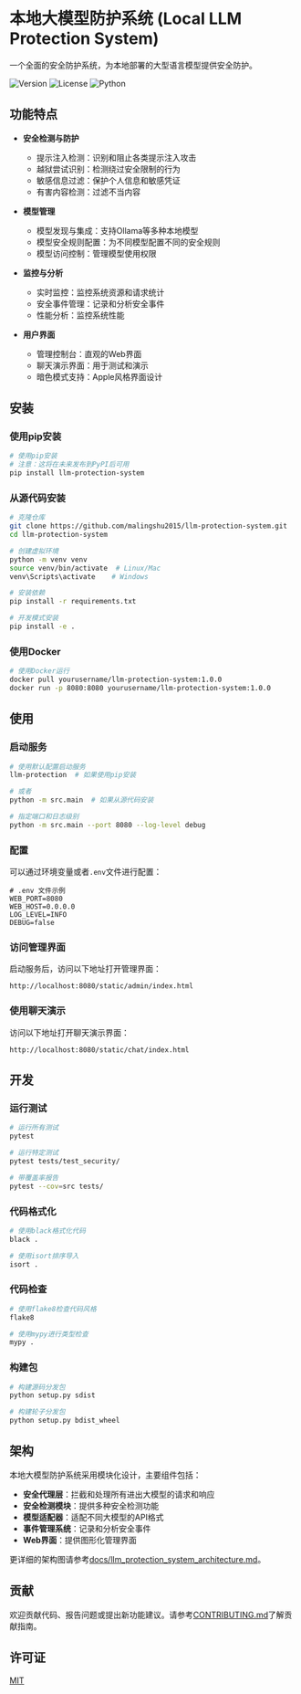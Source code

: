 # 本地大模型防护系统 (Local LLM Protection System)

一个全面的安全防护系统，为本地部署的大型语言模型提供安全防护。

![Version](https://img.shields.io/badge/version-1.0.0-blue)
![License](https://img.shields.io/badge/license-MIT-green)
![Python](https://img.shields.io/badge/python-3.8%2B-blue)

## 功能特点

- **安全检测与防护**
  - 提示注入检测：识别和阻止各类提示注入攻击
  - 越狱尝试识别：检测绕过安全限制的行为
  - 敏感信息过滤：保护个人信息和敏感凭证
  - 有害内容检测：过滤不当内容

- **模型管理**
  - 模型发现与集成：支持Ollama等多种本地模型
  - 模型安全规则配置：为不同模型配置不同的安全规则
  - 模型访问控制：管理模型使用权限

- **监控与分析**
  - 实时监控：监控系统资源和请求统计
  - 安全事件管理：记录和分析安全事件
  - 性能分析：监控系统性能

- **用户界面**
  - 管理控制台：直观的Web界面
  - 聊天演示界面：用于测试和演示
  - 暗色模式支持：Apple风格界面设计

## 安装

### 使用pip安装

```bash
# 使用pip安装
# 注意：这将在未来发布到PyPI后可用
pip install llm-protection-system
```

### 从源代码安装

```bash
# 克隆仓库
git clone https://github.com/malingshu2015/llm-protection-system.git
cd llm-protection-system

# 创建虚拟环境
python -m venv venv
source venv/bin/activate  # Linux/Mac
venv\Scripts\activate    # Windows

# 安装依赖
pip install -r requirements.txt

# 开发模式安装
pip install -e .
```

### 使用Docker

```bash
# 使用Docker运行
docker pull yourusername/llm-protection-system:1.0.0
docker run -p 8080:8080 yourusername/llm-protection-system:1.0.0
```

## 使用

### 启动服务

```bash
# 使用默认配置启动服务
llm-protection  # 如果使用pip安装

# 或者
python -m src.main  # 如果从源代码安装

# 指定端口和日志级别
python -m src.main --port 8080 --log-level debug
```

### 配置

可以通过环境变量或者`.env`文件进行配置：

```
# .env 文件示例
WEB_PORT=8080
WEB_HOST=0.0.0.0
LOG_LEVEL=INFO
DEBUG=false
```

### 访问管理界面

启动服务后，访问以下地址打开管理界面：

```
http://localhost:8080/static/admin/index.html
```

### 使用聊天演示

访问以下地址打开聊天演示界面：

```
http://localhost:8080/static/chat/index.html
```

## 开发

### 运行测试

```bash
# 运行所有测试
pytest

# 运行特定测试
pytest tests/test_security/

# 带覆盖率报告
pytest --cov=src tests/
```

### 代码格式化

```bash
# 使用black格式化代码
black .

# 使用isort排序导入
isort .
```

### 代码检查

```bash
# 使用flake8检查代码风格
flake8

# 使用mypy进行类型检查
mypy .
```

### 构建包

```bash
# 构建源码分发包
python setup.py sdist

# 构建轮子分发包
python setup.py bdist_wheel
```

## 架构

本地大模型防护系统采用模块化设计，主要组件包括：

- **安全代理层**：拦截和处理所有进出大模型的请求和响应
- **安全检测模块**：提供多种安全检测功能
- **模型适配器**：适配不同大模型的API格式
- **事件管理系统**：记录和分析安全事件
- **Web界面**：提供图形化管理界面

更详细的架构图请参考[docs/llm_protection_system_architecture.md](docs/llm_protection_system_architecture.md)。

## 贡献

欢迎贡献代码、报告问题或提出新功能建议。请参考[CONTRIBUTING.md](CONTRIBUTING.md)了解贡献指南。

## 许可证

[MIT](LICENSE)
